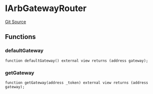 # IArbGatewayRouter
[Git Source](https://github.com/Bananapus/nana-suckers/blob/faba69dd26a284c037886fb39a0fe6a34055e8dd/src/interfaces/IArbGatewayRouter.sol)


## Functions
### defaultGateway


```solidity
function defaultGateway() external view returns (address gateway);
```

### getGateway


```solidity
function getGateway(address _token) external view returns (address gateway);
```

